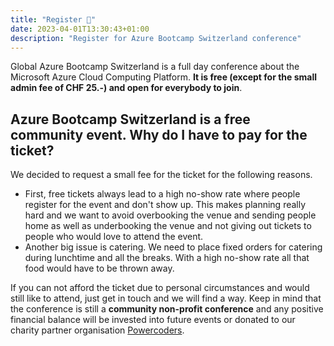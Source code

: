 ```yaml
---
title: "Register 🥳"
date: 2023-04-01T13:30:43+01:00
description: "Register for Azure Bootcamp Switzerland conference"
---
```


Global Azure Bootcamp Switzerland is a full day conference about the Microsoft Azure Cloud Computing Platform. **It is free (except for the small admin fee of CHF 25.-) and open for everybody to join**.

<!--
{{< button href="https://www.ticketino.com/en/Event/Azure-Bootcamp-Switzerland-2023/173886" target="_self" >}}
Get your Azure Bootcamp Ticket
{{< /button >}}
-->
## Azure Bootcamp Switzerland is a free community event. Why do I have to pay for the ticket?
We decided to request a small fee for the ticket for the following reasons.
* First, free tickets always lead to a high no-show rate where people register for the event and don't show up. This makes planning really hard and we want to avoid overbooking the venue and sending people home as well as underbooking the venue and not giving out tickets to people who would love to attend the event.
* Another big issue is catering. We need to place fixed orders for catering during lunchtime and all the breaks. With a high no-show rate all that food would have to be thrown away.

If you can not afford the ticket due to personal circumstances and would still like to attend, just get in touch and we will find a way. Keep in mind that the conference is still a **community non-profit conference** and any positive financial balance will be invested into future events or donated to our charity partner organisation [Powercoders](https://powercoders.org/).
